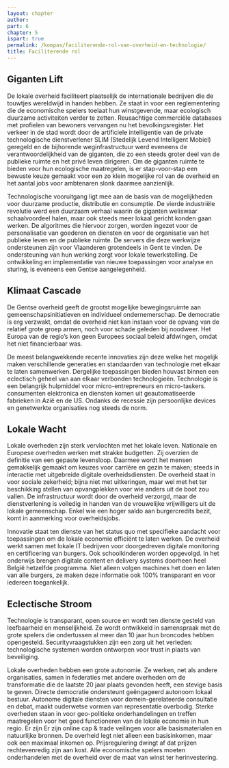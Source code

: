```yaml
---
layout: chapter
author: 
part: 6
chapter: 5
ispart: true
permalink: /kompas/faciliterende-rol-van-overheid-en-technologie/
title: Faciliterende rol
---
```


## Giganten Lift

De lokale overheid faciliteert plaatselijk de internationale bedrijven die de touwtjes wereldwijd in handen hebben. Ze staat in voor een reglementering die de economische spelers toelaat hun winstgevende, maar ecologisch duurzame activiteiten verder te zetten. Reusachtige commerciële databases met profielen van bewoners vervangen nu het bevolkingsregister. Het verkeer in de stad wordt door de artificiele intelligentie van de private technologische dienstverlener SLIM (Stedelijk Levend Intelligent Mobiel) geregeld en de bijhorende weginfrastructuur werd eveneens de verantwoordelijkheid van de giganten, die zo een steeds groter deel van de publieke ruimte en het privé leven dirigeren. Om de giganten ruimte te bieden voor hun ecologische maatregelen,  is er stap-voor-stap een bewuste keuze gemaakt voor een zo klein mogelijke rol van de overheid en het aantal jobs voor ambtenaren slonk daarmee aanzienlijk.

Technologische vooruitgang ligt mee aan de basis van de mogelijkheden voor duurzame productie, distributie en consumptie. De vierde industriële revolutie werd een duurzaam verhaal waarin de giganten weliswaar schaalvoordeel halen, maar ook steeds meer lokaal gericht konden gaan werken. De algoritmes die hiervoor zorgen, worden ingezet voor de personalisatie van goederen en diensten en voor de organisatie van het publieke leven en de publieke ruimte. De servers die deze werkwijze ondersteunen zijn voor Vlaanderen grotendeels in Gent te vinden. De ondersteuning van hun werking zorgt voor lokale tewerkstelling. De ontwikkeling en implementatie van nieuwe toepassingen voor analyse en sturing, is eveneens een Gentse aangelegenheid. 

## Klimaat Cascade

De Gentse overheid geeft de grootst mogelijke bewegingsruimte aan gemeenschapsinitiatieven en individueel ondernemerschap. De democratie is erg verzwakt, omdat de overheid niet kan instaan voor de opvang van de relatief grote groep armen, noch voor schade geleden bij noodweer. Het Europa van de regio’s kon geen Europees sociaal beleid afdwingen, omdat het niet financierbaar was.

De meest belangwekkende recente innovaties zijn deze welke het mogelijk maken verschillende generaties en standaarden van technologie met elkaar te laten samenwerken. Dergelijke toepassingen bieden houvast binnen een eclectisch geheel van aan elkaar verbonden technologieën. Technologie is een belangrijk hulpmiddel voor micro-entrepreneurs en micro-taskers. consumenten elektronica en diensten komen uit geautomatiseerde fabrieken in Azië en de US. Ondanks de recessie zijn persoonlijke devices en genetwerkte organisaties nog steeds de norm.     

## Lokale Wacht

Lokale overheden zijn sterk vervlochten met het lokale leven. Nationale en Europese overheden werken met strakke budgetten. Zij overzien de definitie van een gepaste levensloop. Daarmee wordt het mensen gemakkelijk gemaakt om keuzes voor carrière en gezin te maken; steeds in interactie met uitgebreide digitale overheidsdiensten. De overheid staat in voor sociale zekerheid; bijna niet met uitkeringen, maar wel met het ter beschikking stellen van opvangplekken voor wie anders uit de boot zou vallen. De infrastructuur wordt door de overheid verzorgd, maar de dienstverlening is volledig in handen van de vrouwelijke vrijwilligers uit de lokale gemeenschap. Enkel wie een hoger saldo aan burgercredits bezit, komt in aanmerking voor overheidsjobs.

Innovatie staat ten dienste van het status quo met specifieke aandacht voor toepassingen om de lokale economie efficiënt te laten werken. De overheid werkt samen met lokale IT bedrijven voor doorgedreven digitale monitoring en certificering van burgers. Ook schoolkinderen worden opgevolgd. In het onderwijs brengen digitale content en delivery systems doorheen heel België hetzelfde programma. Niet alleen volgen machines het doen en laten van alle burgers, ze maken deze informatie ook 100% transparant en voor iedereen toegankelijk. 

## Eclectische Stroom

Technologie is transparant, open source en wordt ten dienste gesteld van leefbaarheid en menselijkheid. Ze wordt ontwikkeld in samenspraak met de grote spelers die ondertussen al meer dan 10 jaar hun broncodes hebben opengesteld. Securityvraagstukken zijn een zorg uit het verleden: technologische systemen worden ontworpen voor trust in plaats van beveiliging.

Lokale overheden hebben een grote autonomie. Ze werken, net als andere organisaties, samen in federaties met andere overheden om de transformatie die de laatste 20 jaar plaats gevonden heeft, een stevige basis te geven. Directe democratie ondersteunt geëngageerd autonoom lokaal bestuur. Autonome digitale diensten voor domein-gerelateerde consultatie en debat, maakt ouderwetse vormen van representatie overbodig. Sterke overheden staan in voor geo-politieke onderhandelingen en treffen maatregelen voor het goed functioneren van de lokale economie in hun regio. Er zijn Er zijn online cap & trade veilingen voor alle basismaterialen en natuurlijke bronnen. De overheid legt niet alleen een basisinkomen, maar ook een maximaal inkomen op. Prijsregulering dwingt af dat prijzen rechtevenredig zijn aan kost. Alle economische spelers moeten onderhandelen met de overheid over de maat van winst ter herinvestering. 

